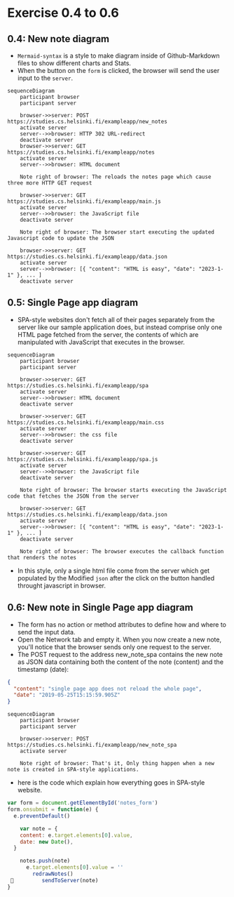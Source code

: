# Exercise 0.4 to 0.6

## 0.4: New note diagram

- `Mermaid-syntax` is a style to make diagram inside of Github-Markdown files to show different charts and Stats.
- When the button on the `form` is clicked, the browser will send the user input to the `server`.

```mermaid
sequenceDiagram
    participant browser
    participant server

    browser->>server: POST https://studies.cs.helsinki.fi/exampleapp/new_notes
    activate server
    server-->>browser: HTTP 302 URL-redirect
    deactivate server
    browser->>server: GET https://studies.cs.helsinki.fi/exampleapp/notes
    activate server
    server-->>browser: HTML document

    Note right of browser: The reloads the notes page which cause three more HTTP GET request

    browser->>server: GET  https://studies.cs.helsinki.fi/exampleapp/main.js
    activate server
    server-->>browser: the JavaScript file
    deactivate server

    Note right of browser: The browser start executing the updated Javascript code to update the JSON

    browser->>server: GET https://studies.cs.helsinki.fi/exampleapp/data.json
    activate server
    server-->>browser: [{ "content": "HTML is easy", "date": "2023-1-1" }, ... ]
    deactivate server

```

## 0.5: Single Page app diagram

- SPA-style websites don't fetch all of their pages separately from the server like our sample application does, but
  instead comprise only one HTML page fetched from the server, the contents of which are manipulated with JavaScript
  that executes in the browser.

```mermaid
sequenceDiagram
    participant browser
    participant server

    browser->>server: GET https://studies.cs.helsinki.fi/exampleapp/spa
    activate server
    server-->>browser: HTML document
    deactivate server

    browser->>server: GET https://studies.cs.helsinki.fi/exampleapp/main.css
    activate server
    server-->>browser: the css file
    deactivate server

    browser->>server: GET https://studies.cs.helsinki.fi/exampleapp/spa.js
    activate server
    server-->>browser: the JavaScript file
    deactivate server

    Note right of browser: The browser starts executing the JavaScript code that fetches the JSON from the server

    browser->>server: GET https://studies.cs.helsinki.fi/exampleapp/data.json
    activate server
    server-->>browser: [{ "content": "HTML is easy", "date": "2023-1-1" }, ... ]
    deactivate server

    Note right of browser: The browser executes the callback function that renders the notes
```

- In this style, only a single html file come from the server which get populated by the Modified `json` after the click
  on the button handled throught javascript in browser.

## 0.6: New note in Single Page app diagram

- The form has no action or method attributes to define how and where to send the input data.
- Open the Network tab and empty it. When you now create a new note, you'll notice that the browser sends only one
  request to the server.
- The POST request to the address new_note_spa contains the new note as JSON data containing both the content of the
  note (content) and the timestamp (date):

```json
{
  "content": "single page app does not reload the whole page",
  "date": "2019-05-25T15:15:59.905Z"
}
```

```mermaid
sequenceDiagram
    participant browser
    participant server

    browser->>server: POST https://studies.cs.helsinki.fi/exampleapp/new_note_spa
    activate server

    Note right of browser: That's it, Only thing happen when a new note is created in SPA-style applications.

```

- here is the code which explain how everything goes in SPA-style website.

```js
var form = document.getElementById('notes_form')
form.onsubmit = function(e) {
  e.preventDefault()

    var note = {
    content: e.target.elements[0].value,
    date: new Date(),
  }

    notes.push(note)
      e.target.elements[0].value = ''
        redrawNotes()
          sendToServer(note)
}
```
